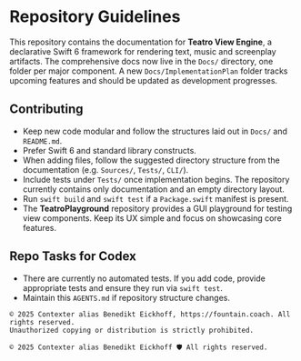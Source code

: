 # Repository Guidelines

This repository contains the documentation for **Teatro View Engine**, a declarative Swift 6 framework for rendering text, music and screenplay artifacts. The comprehensive docs now live in the `Docs/` directory, one folder per major component. A new `Docs/ImplementationPlan` folder tracks upcoming features and should be updated as development progresses.

## Contributing
- Keep new code modular and follow the structures laid out in `Docs/` and `README.md`.
- Prefer Swift 6 and standard library constructs.
- When adding files, follow the suggested directory structure from the documentation (e.g. `Sources/`, `Tests/`, `CLI/`).
- Include tests under `Tests/` once implementation begins. The repository currently contains only documentation and an empty directory layout.
- Run `swift build` and `swift test` if a `Package.swift` manifest is present.
- The **TeatroPlayground** repository provides a GUI playground for testing view
  components. Keep its UX simple and focus on showcasing core features.

## Repo Tasks for Codex
- There are currently no automated tests. If you add code, provide appropriate tests and ensure they run via `swift test`.
- Maintain this `AGENTS.md` if repository structure changes.

```
© 2025 Contexter alias Benedikt Eickhoff, https://fountain.coach. All rights reserved.
Unauthorized copying or distribution is strictly prohibited.
```

````text
© 2025 Contexter alias Benedikt Eickhoff 🛡️ All rights reserved.
````
